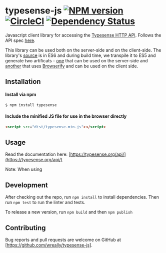 # typesense-js [![NPM version][npm-image]][npm-url] [![CircleCI](https://circleci.com/gh/typesense/typesense-js.svg?style=shield&circle-token=5e6fd38721fb410cc667824d8e26517909d57731)](https://circleci.com/gh/typesense/typesense-js) [![Dependency Status][daviddm-image]][daviddm-url]

Javascript client library for accessing the [Typesense HTTP API](https://github.com/wreally/typesense). Follows the API spec [here](https://github.com/wreally/typesense-api-spec).

This library can be used both on the server-side and on the client-side. The library's [source](/src) is in ES6 and during build time, we transpile it to ES5 and generate two artificats - [one](/lib) that can be used on the server-side and [another](/dist) that uses [Browserify](http://browserify.org/) and can be used on the client side.

## Installation

#### Install via npm

```sh
$ npm install typesense
```

#### Include the minified JS file for use in the browser directly

```html
<script src="dist/typesense.min.js"></script>
```

## Usage

Read the documentation here: [https://typesense.org/api/](https://typesense.org/api/)

Note: When using 

## Development

After checking out the repo, run `npm install` to install dependencies. Then run `npm test` to run the linter and tests.

To release a new version, run `npm build` and then `npm publish`

## Contributing

Bug reports and pull requests are welcome on GitHub at [https://github.com/wreally/typesense-js].

[npm-image]: https://badge.fury.io/js/typesense.svg
[npm-url]: https://npmjs.org/package/typesense
[daviddm-image]: https://david-dm.org/wreally/typesense.svg?theme=shields.io
[daviddm-url]: https://david-dm.org/wreally/typesense
